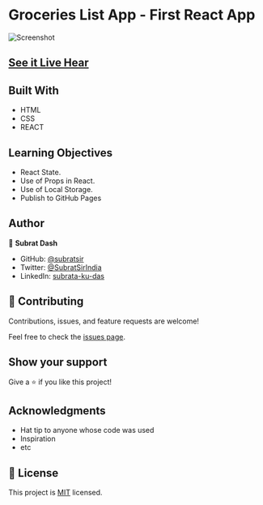 # Groceries List App - First React App
![Screenshot](https://github.com/subratsir/Groceries-List-Using-React/blob/main/groceries_screenshot.JPG)

## [See it Live Hear](https://subratsir.github.io/Groceries-List-Using-React/)

## Built With

- HTML
- CSS
- REACT

## Learning Objectives

- React State.
- Use of Props in React.
- Use of Local Storage.
- Publish to GitHub Pages

## Author

👤 **Subrat Dash**

- GitHub: [@subratsir](https://github.com/subratsir)
- Twitter: [@SubratSirIndia](https://twitter.com/SubratSirIndia)
- LinkedIn: [subrata-ku-das](https://www.linkedin.com/in/subrata-ku-das/)


## 🤝 Contributing

Contributions, issues, and feature requests are welcome!

Feel free to check the [issues page](../../issues/).

## Show your support

Give a ⭐️ if you like this project!

## Acknowledgments

- Hat tip to anyone whose code was used
- Inspiration
- etc

## 📝 License

This project is [MIT](./MIT.md) licensed.
